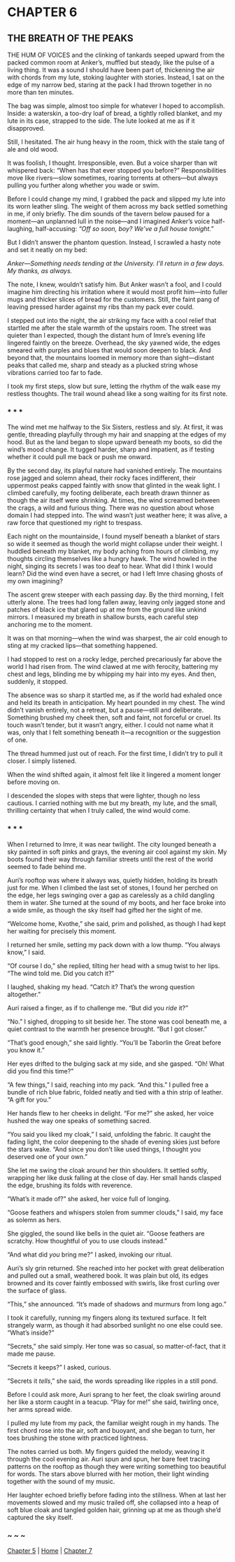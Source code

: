 # CHAPTER 6

## THE BREATH OF THE PEAKS  

THE HUM OF VOICES and the clinking of tankards seeped upward from the packed common room at Anker’s, muffled but steady, like the pulse of a living thing. It was a sound I should have been part of, thickening the air with chords from my lute, stoking laughter with stories. Instead, I sat on the edge of my narrow bed, staring at the pack I had thrown together in no more than ten minutes. 

The bag was simple, almost too simple for whatever I hoped to accomplish. Inside: a waterskin, a too-dry loaf of bread, a tightly rolled blanket, and my lute in its case, strapped to the side. The lute looked at me as if it disapproved.  

Still, I hesitated. The air hung heavy in the room, thick with the stale tang of ale and old wood.  

It was foolish, I thought. Irresponsible, even. But a voice sharper than wit whispered back: “When has that ever stopped you before?” Responsibilities move like rivers—slow sometimes, roaring torrents at others—but always pulling you further along whether you wade or swim.  

Before I could change my mind, I grabbed the pack and slipped my lute into its worn leather sling. The weight of them across my back settled something in me, if only briefly. The dim sounds of the tavern below paused for a moment—an unplanned lull in the noise—and I imagined Anker’s voice half-laughing, half-accusing: *“Off so soon, boy? We’ve a full house tonight.”*  

But I didn’t answer the phantom question. Instead, I scrawled a hasty note and set it neatly on my bed:  

*Anker—Something needs tending at the University. I’ll return in a few days. My thanks, as always.*  

The note, I knew, wouldn’t satisfy him. But Anker wasn’t a fool, and I could imagine him directing his irritation where it would most profit him—into fuller mugs and thicker slices of bread for the customers. Still, the faint pang of leaving pressed harder against my ribs than my pack ever could.  

I stepped out into the night, the air striking my face with a cool relief that startled me after the stale warmth of the upstairs room. The street was quieter than I expected, though the distant hum of Imre’s evening life lingered faintly on the breeze. Overhead, the sky yawned wide, the edges smeared with purples and blues that would soon deepen to black. And beyond that, the mountains loomed in memory more than sight—distant peaks that called me, sharp and steady as a plucked string whose vibrations carried too far to fade.  

I took my first steps, slow but sure, letting the rhythm of the walk ease my restless thoughts. The trail wound ahead like a song waiting for its first note.  

### * * *

The wind met me halfway to the Six Sisters, restless and sly. At first, it was gentle, threading playfully through my hair and snapping at the edges of my hood. But as the land began to slope upward beneath my boots, so did the wind’s mood change. It tugged harder, sharp and impatient, as if testing whether it could pull me back or push me onward.

By the second day, its playful nature had vanished entirely. The mountains rose jagged and solemn ahead, their rocky faces indifferent, their uppermost peaks capped faintly with snow that glinted in the weak light. I climbed carefully, my footing deliberate, each breath drawn thinner as though the air itself were shrinking. At times, the wind screamed between the crags, a wild and furious thing. There was no question about whose domain I had stepped into. The wind wasn’t just weather here; it was alive, a raw force that questioned my right to trespass.

Each night on the mountainside, I found myself beneath a blanket of stars so wide it seemed as though the world might collapse under their weight. I huddled beneath my blanket, my body aching from hours of climbing, my thoughts circling themselves like a hungry hawk. The wind howled in the night, singing its secrets I was too deaf to hear. What did I think I would learn? Did the wind even have a secret, or had I left Imre chasing ghosts of my own imagining?

The ascent grew steeper with each passing day. By the third morning, I felt utterly alone. The trees had long fallen away, leaving only jagged stone and patches of black ice that glared up at me from the ground like unkind mirrors. I measured my breath in shallow bursts, each careful step anchoring me to the moment.

It was on that morning—when the wind was sharpest, the air cold enough to sting at my cracked lips—that something happened.

I had stopped to rest on a rocky ledge, perched precariously far above the world I had risen from. The wind clawed at me with ferocity, battering my chest and legs, blinding me by whipping my hair into my eyes. And then, suddenly, it stopped.

The absence was so sharp it startled me, as if the world had exhaled once and held its breath in anticipation. My heart pounded in my chest. The wind didn’t vanish entirely, not a retreat, but a pause—still and deliberate. Something brushed my cheek then, soft and faint, not forceful or cruel. Its touch wasn’t tender, but it wasn’t angry, either. I could not name what it was, only that I felt something beneath it—a recognition or the suggestion of one.

The thread hummed just out of reach. For the first time, I didn’t try to pull it closer. I simply listened.

When the wind shifted again, it almost felt like it lingered a moment longer before moving on.  

I descended the slopes with steps that were lighter, though no less cautious. I carried nothing with me but my breath, my lute, and the small, thrilling certainty that when I truly called, the wind would come.  

### * * *

When I returned to Imre, it was near twilight. The city lounged beneath a sky painted in soft pinks and grays, the evening air cool against my skin. My boots found their way through familiar streets until the rest of the world seemed to fade behind me.  

Auri’s rooftop was where it always was, quietly hidden, holding its breath just for me. When I climbed the last set of stones, I found her perched on the edge, her legs swinging over a gap as carelessly as a child dangling them in water. She turned at the sound of my boots, and her face broke into a wide smile, as though the sky itself had gifted her the sight of me.  

“Welcome home, Kvothe,” she said, prim and polished, as though I had kept her waiting for precisely this moment.  

I returned her smile, setting my pack down with a low thump. “You always know,” I said.  

“Of course I do,” she replied, tilting her head with a smug twist to her lips. “The wind told me. Did you catch it?”  

I laughed, shaking my head. “Catch it? That’s the wrong question altogether.”  

Auri raised a finger, as if to challenge me. “But did you *ride* it?”  

“No.” I sighed, dropping to sit beside her. The stone was cool beneath me, a quiet contrast to the warmth her presence brought. “But I got closer.”  

“That’s good enough,” she said lightly. “You’ll be Taborlin the Great before you know it.”  

Her eyes drifted to the bulging sack at my side, and she gasped. “Oh! What did you find this time?”  

“A few things,” I said, reaching into my pack. “And this.” I pulled free a bundle of rich blue fabric, folded neatly and tied with a thin strip of leather. “A gift for you.”  

Her hands flew to her cheeks in delight. “For me?” she asked, her voice hushed the way one speaks of something sacred.  

“You said you liked my cloak,” I said, unfolding the fabric. It caught the fading light, the color deepening to the shade of evening skies just before the stars wake. “And since you don’t like used things, I thought you deserved one of your own.”  

She let me swing the cloak around her thin shoulders. It settled softly, wrapping her like dusk falling at the close of day. Her small hands clasped the edge, brushing its folds with reverence.  

“What’s it made of?” she asked, her voice full of longing.  

“Goose feathers and whispers stolen from summer clouds,” I said, my face as solemn as hers.  

She giggled, the sound like bells in the quiet air. “Goose feathers are scratchy. How thoughtful of you to use clouds instead.”  

“And what did *you* bring me?” I asked, invoking our ritual.  

Auri’s sly grin returned. She reached into her pocket with great deliberation and pulled out a small, weathered book. It was plain but old, its edges browned and its cover faintly embossed with swirls, like frost curling over the surface of glass.  

“This,” she announced. “It’s made of shadows and murmurs from long ago.”  

I took it carefully, running my fingers along its textured surface. It felt strangely warm, as though it had absorbed sunlight no one else could see. “What’s inside?”  

“Secrets,” she said simply. Her tone was so casual, so matter-of-fact, that it made me pause.  

“Secrets it keeps?” I asked, curious.  

“Secrets it *tells*,” she said, the words spreading like ripples in a still pond.  

Before I could ask more, Auri sprang to her feet, the cloak swirling around her like a storm caught in a teacup. “Play for me!” she said, twirling once, her arms spread wide.  

I pulled my lute from my pack, the familiar weight rough in my hands. The first chord rose into the air, soft and buoyant, and she began to turn, her toes brushing the stone with practiced lightness.  

The notes carried us both. My fingers guided the melody, weaving it through the cool evening air. Auri spun and spun, her bare feet tracing patterns on the rooftop as though they were writing something too beautiful for words. The stars above blurred with her motion, their light winding together with the sound of my music.  

Her laughter echoed briefly before fading into the stillness. When at last her movements slowed and my music trailed off, she collapsed into a heap of soft blue cloak and tangled golden hair, grinning up at me as though she’d captured the sky itself.  

### ~ ~ ~

[Chapter 5](CHAPTER_05.md) | [Home](../) | [Chapter 7](CHAPTER_07.md)
